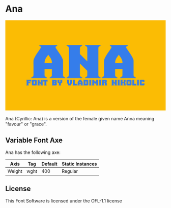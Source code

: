 # Ana

![Image](docs/image1.png)

Ana (Cyrillic: Ана) is a version of the female given name Anna meaning "favour" or "grace".

## Variable Font Axe
Ana has the following axe:

Axis | Tag | Default | Static Instances
--- | --- | --- | ---
Weight | wght | 400 | Regular

## License

This Font Software is licensed under the OFL-1.1 license

